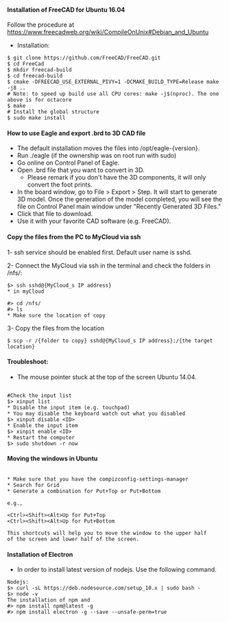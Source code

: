 #### Installation of FreeCAD for Ubuntu 16.04

Follow the procedure at https://www.freecadweb.org/wiki/CompileOnUnix#Debian_and_Ubuntu
- Installation:
```
$ git clone https://github.com/FreeCAD/FreeCAD.git
$ cd FreeCad
$ mkdir freecad-build
$ cd freecad-build
$ cmake -DFREECAD_USE_EXTERNAL_PIVY=1 -DCMAKE_BUILD_TYPE=Release make -j8 .. 
# Note: to speed up build use all CPU cores: make -j$(nproc). The one above is for octacore
$ make
# Install the global structure
$ sudo make install
```

#### How to use Eagle and export .brd to 3D CAD file
- The default installation moves the files into /opt/eagle-{version}. 
- Run ./eagle (if the ownership was on root run with sudo)
- Go online on Control Panel of Eagle.
- Open .brd file that you want to convert in 3D. 
  - Please remark if you don't have the 3D components, it will only convert the
  foot prints.
- In the board window, go to File > Export > Step. It will start to generate 
3D model. Once the generation of the model completed, you will see the file
on Control Panel main window under "Recently Generated 3D Files."
- Click that file to download. 
- Use it with your favorite CAD software (e.g. FreeCAD).

#### Copy the files from the PC to MyCloud via ssh

1- ssh service should be enabled first. Default user name is sshd.

2- Connect the MyCloud via ssh in the terminal and check the folders in
/nfs/:
```
$> ssh sshd@{MyCloud_s IP address}
* in myCloud

#> cd /nfs/
#> ls
* Make sure the location of copy
```
3- Copy the files from the location 

```
$ scp -r /{folder to copy} sshd@{MyCloud_s IP address}:/{the target location}
```

#### Troubleshoot: 

* The mouse pointer stuck at the top of the screen Ubuntu 14.04.

```

#Check the input list
$> xinput list 
* Disable the input item (e.g. touchpad)
* You may disable the keyboard watch out what you disabled
$> xinput disable <ID>
* Enable the input item
$> xinpit enable <ID>
* Restart the computer
$> sudo shutdown -r now

```

#### Moving the windows in Ubuntu 

```

* Make sure that you have the compizconfig-settings-manager
* Search for Grid
* Generate a combination for Put+Top or Put+Bottom

e.g., 

<Ctrl><Shift><Alt>Up for Put+Top
<Ctrl><Shift><Alt>Up for Put+Bottom

This shortcuts will help you to move the window to the upper half
of the screen and lower half of the screen.
```
#### Installation of Electron
* In order to install latest version of nodejs. Use the following command.
```
Nodejs:
$> curl -sL https://deb.nodesource.com/setup_10.x | sudo bash -
$> node -v
The installation of npm and 
#> npm install npm@latest -g
#> npm install electron -g --save --unsafe-perm=true


```
